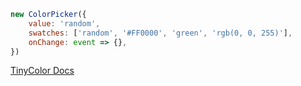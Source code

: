 ```js
new ColorPicker({
	value: 'random',
	swatches: ['random', '#FF0000', 'green', 'rgb(0, 0, 255)'],
	onChange: event => {},
})
```

[TinyColor Docs](https://github.com/scttcper/tinycolor)